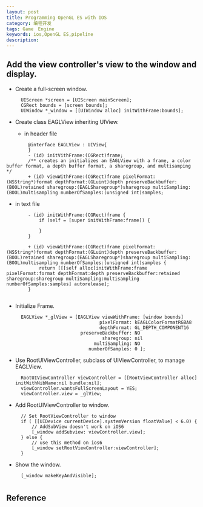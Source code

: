 ```yaml
---
layout: post
title: Programming OpenGL ES with IOS
category: 编程开发
tags: Game　Engine
keywords: ios,OpenGL ES,pipeline
description: 
---
```

## Add the view controller's view to the window and display.
* Create a full-screen window.

        UIScreen *screen = [UIScreen mainScreen];
        CGRect bounds = [screen bounds];
        UIWindow *_window = [[UIWindow alloc] initWithFrame:bounds];
* Create class EAGLView inheriting UIView.

  * in header file
  
```
        @interface EAGLView : UIView{
        }
        - (id) initVithFrame:(CGRect)frame;
        /** creates an initializes an EAGLView with a frame, a color buffer format, a depth buffer format, a sharegroup, and multisamping */
        + (id) viewWithFrame:(CGRect)frame pixelFormat:(NSString*)format depthFormat:(GLuint)depth preserveBackbuffer:(BOOL)retained sharegroup:(EAGLSharegroup*)sharegroup multiSampling:(BOOL)multisampling numberOfSamples:(unsigned int)samples;
```
  * in text file
  
```
        - (id) initWithFrame:(CGRect)frame {
        	if (self = [super initWithFrame:frame]) {
            	
        	}
        }
        
        + (id) viewWithFrame:(CGRect)frame pixelFormat:(NSString*)format depthFormat:(GLuint)depth preserveBackbuffer:(BOOL)retained sharegroup:(EAGLSharegroup*)sharegroup multiSampling:(BOOL)multisampling numberOfSamples:(unsigned int)samples {
        	return [[[self alloc]initWithFrame:frame pixelFormat:format depthFormat:depth preserveBackbuffer:retained sharegroup:sharegroup multiSampling:multisampling numberOfSamples:samples] autorelease];
        }
        
```
    
* Initialize Frame.

        EAGLView *_glView = [EAGLView viewWithFrame: [window bounds]
                                     pixelFormat: kEAGLColorFormatRGBA8
                                     depthFormat: GL_DEPTH_COMPONENT16
                              preserveBackbuffer: NO
                                      sharegroup: nil
                                   multiSampling: NO
                                 numberOfSamples: 0 ];
* Use RootUIViewController, subclass of UIViewController, to manage EAGLView.

        RootUIViewController viewController = [[RootViewController alloc] initWithNibName:nil bundle:nil];
        viewController.wantsFullScreenLayout = YES;
        viewController.view = _glView;
* Add RootUIViewController to window.

        // Set RootViewController to window
        if ( [[UIDevice currentDevice].systemVersion floatValue] < 6.0) {
        	// AddSubView doesn't work on iOS6
        	[_window addSubview: viewController.view];
        } else {
        	// use this method on ios6
        	[_window setRootViewController:viewController];
        }
    
* Show the window.

        [_window makeKeyAndVisible];

# 
## Reference
